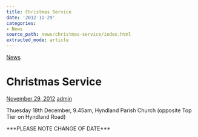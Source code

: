 ```yaml
---
title: Christmas Service
date: '2012-11-29'
categories:
- News
source_path: news/christmas-service/index.html
extracted_mode: article
---
```

[News](/news/)

# Christmas Service

[November 29, 2012](/news/christmas-service/) [admin](author/admin/)

Thuesday 18th December, 9.45am, Hyndland Parish Church (opposite Top Tier on Hyndland Road)

\*\*\*PLEASE NOTE CHANGE OF DATE\*\*\*
